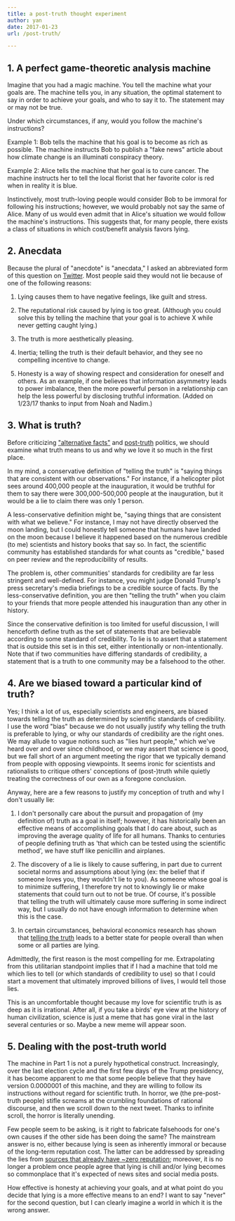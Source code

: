 ```yaml
---
title: a post-truth thought experiment
author: yan
date: 2017-01-23
url: /post-truth/

---
```

## 1. A perfect game-theoretic analysis machine

Imagine that you had a magic machine. You tell the machine what your goals are. The machine tells you, in any situation, the optimal statement to say in order to achieve your goals, and who to say it to. The statement may or may not be true.

Under which circumstances, if any, would you follow the machine's instructions?

Example 1: Bob tells the machine that his goal is to become as rich as possible. The machine instructs Bob to publish a "fake news" article about how climate change is an illuminati conspiracy theory.

Example 2: Alice tells the machine that her goal is to cure cancer. The machine instructs her to tell the local florist that her favorite color is red when in reality it is blue.

Instinctively, most truth-loving people would consider Bob to be immoral for following his instructions; however, we would probably not say the same of Alice. Many of us would even admit that in Alice's situation we would follow the machine's instructions. This suggests that, for many people, there exists a class of situations in which cost/benefit analysis favors lying.


## 2. Anecdata

Because the plural of "anecdote" is "anecdata," I asked an abbreviated form of this question on [Twitter](https://twitter.com/bcrypt/status/823272031273652224). Most people said they would not lie because of one of the following reasons:

1. Lying causes them to have negative feelings, like guilt and stress.

2. The reputational risk caused by lying is too great. (Although you could solve this by telling the machine that your goal is to achieve X while never getting caught lying.)

3. The truth is more aesthetically pleasing.

4. Inertia; telling the truth is their default behavior, and they see no compelling incentive to change.

5. Honesty is a way of showing respect and consideration for oneself and others. As an example, if one believes that information asymmetry leads to power imbalance, then the more powerful person in a relationship can help the less powerful by disclosing truthful information. (Added on 1/23/17 thanks to input from Noah and Nadim.)


## 3. What is truth?

Before criticizing ["alternative facts"](https://www.nytimes.com/2017/01/22/us/politics/president-trump-inauguration-crowd-white-house.html) and [post-truth](https://www.washingtonpost.com/news/the-fix/wp/2016/11/16/post-truth-named-2016-word-of-the-year-by-oxford-dictionaries/) politics, we should examine what truth means to us and why we love it so much in the first place.

In my mind, a conservative definition of "telling the truth" is "saying things that are consistent with our observations." For instance, if a helicopter pilot sees around 400,000 people at the inauguration, it would be truthful for them to say there were 300,000-500,000 people at the inauguration, but it would be a lie to claim there was only 1 person.

A less-conservative definition might be, "saying things that are consistent with what we believe." For instance, I may not have directly observed the moon landing, but I could honestly tell someone that humans have landed on the moon because I believe it happened based on the numerous credible (to me) scientists and history books that say so. In fact, the scientific community has established standards for what counts as "credible," based on peer review and the reproducibility of results.

The problem is, other communities' standards for credibility are far less stringent and well-defined. For instance, you might judge Donald Trump's press secretary's media briefings to be a credible source of facts. By the less-conservative definition, you are then "telling the truth" when you claim to your friends that more people attended his inauguration than any other in history.

Since the conservative definition is too limited for useful discussion, I will henceforth define truth as the set of statements that are believable according to some standard of credibility. To lie is to assert that a statement that is outside this set is in this set, either intentionally or non-intentionally. Note that if two communities have differing standards of credibility, a statement that is a truth to one community may be a falsehood to the other.


## 4. Are we biased toward a particular kind of truth?

Yes; I think a lot of us, especially scientists and engineers, are biased towards telling the truth as determined by scientific standards of credibility. I use the word "bias" because we do not usually justify why telling the truth is preferable to lying, or why our standards of credibility are the right ones. We may allude to vague notions such as "lies hurt people," which we've heard over and over since childhood, or we may assert that science is good, but we fall short of an argument meeting the rigor that we typically demand from people with opposing viewpoints. It seems ironic for scientists and rationalists to critique others' conceptions of (post-)truth while quietly treating the correctness of our own as a foregone conclusion.

Anyway, here are a few reasons to justify my conception of truth and why I don't usually lie:

1. I don't personally care about the pursuit and propagation of (my definition of) truth as a goal in itself; however, it has historically been an effective means of accomplishing goals that I do care about, such as improving the average quality of life for all humans. Thanks to centuries of people defining truth as 'that which can be tested using the scientific method', we have stuff like penicillin and airplanes.

2. The discovery of a lie is likely to cause suffering, in part due to current societal norms and assumptions about lying (ex: the belief that if someone loves you, they wouldn't lie to you). As someone whose goal is to minimize suffering, I therefore try not to knowingly lie or make statements that could turn out to not be true. Of course, it's possible that telling the truth will ultimately cause more suffering in some indirect way, but I usually do not have enough information to determine when this is the case.

3. In certain circumstances, behavioral economics research has shown that [telling the truth](https://en.wikipedia.org/wiki/The_Market_for_Lemons) leads to a better state for people overall than when some or all parties are lying.

Admittedly, the first reason is the most compelling for me. Extrapolating from this utilitarian standpoint implies that if I had a machine that told me which lies to tell (or which standards of credibility to use) so that I could start a movement that ultimately improved billions of lives, I would tell those lies.

This is an uncomfortable thought because my love for scientific truth is as deep as it is irrational. After all, if you take a birds' eye view at the history of human civilization, science is just a meme that has gone viral in the last several centuries or so. Maybe a new meme will appear soon.


## 5. Dealing with the post-truth world

The machine in Part 1 is not a purely hypothetical construct. Increasingly, over the last election cycle and the first few days of the Trump presidency, it has become apparent to me that some people believe that they have version 0.0000001 of this machine, and they are willing to follow its instructions without regard for scientific truth. In horror, we (the pre-post-truth people) stifle screams at the crumbling foundations of rational discourse, and then we scroll down to the next tweet. Thanks to infinite scroll, the horror is literally unending.

Few people seem to be asking, is it right to fabricate falsehoods for one's own causes if the other side has been doing the same? The mainstream answer is no, either because lying is seen as inherently immoral or because of the long-term reputation cost. The latter can be addressed by spreading the lies from [sources that already have ~zero reputation](https://www.nytimes.com/2017/01/18/us/fake-news-hillary-clinton-cameron-harris.html); moreover, it is no longer a problem once people agree that lying is chill and/or lying becomes so commonplace that it's expected of news sites and social media posts.

How effective is honesty at achieving your goals, and at what point do you decide that lying is a more effective means to an end? I want to say "never" for the second question, but I can clearly imagine a world in which it is the wrong answer.
